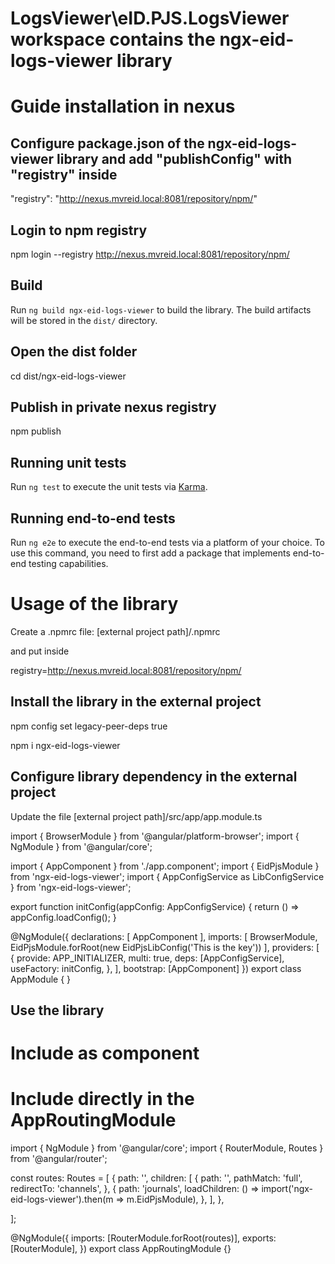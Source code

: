 # LogsViewer\eID.PJS.LogsViewer workspace contains the ngx-eid-logs-viewer library

# Guide installation in nexus

## Configure package.json of the ngx-eid-logs-viewer library and add "publishConfig" with "registry" inside

"registry": "http://nexus.mvreid.local:8081/repository/npm/"

## Login to npm registry

npm login --registry http://nexus.mvreid.local:8081/repository/npm/

## Build

Run `ng build ngx-eid-logs-viewer` to build the library. The build artifacts will be stored in the `dist/` directory.

## Open the dist folder

cd dist/ngx-eid-logs-viewer

## Publish in private nexus registry

npm publish

## Running unit tests

Run `ng test` to execute the unit tests via [Karma](https://karma-runner.github.io).

## Running end-to-end tests

Run `ng e2e` to execute the end-to-end tests via a platform of your choice. To use this command, you need to first add a package that implements end-to-end testing capabilities.

# Usage of the library

Create a .npmrc file: [external project path]/.npmrc 

and put inside

registry=http://nexus.mvreid.local:8081/repository/npm/

## Install the library in the external project

npm config set legacy-peer-deps true

npm i ngx-eid-logs-viewer

## Configure library dependency in the external project

Update the file [external project path]/src/app/app.module.ts

import { BrowserModule } from '@angular/platform-browser';
import { NgModule } from '@angular/core';

import { AppComponent } from './app.component';
import { EidPjsModule } from 'ngx-eid-logs-viewer';
import { AppConfigService as LibConfigService } from 'ngx-eid-logs-viewer';

export function initConfig(appConfig: AppConfigService) {
return () => appConfig.loadConfig();
}

@NgModule({
declarations: [
AppComponent
],
imports: [
BrowserModule,
EidPjsModule.forRoot(new EidPjsLibConfig('This is the key'))
],
providers: [
{
provide: APP_INITIALIZER,
multi: true,
deps: [AppConfigService],
useFactory: initConfig,
},
],
bootstrap: [AppComponent]
})
export class AppModule { }

## Use the library

# Include as component

<lib-ngx-eid-logs-viewer></lib-ngx-eid-logs-viewer>

# Include directly in the AppRoutingModule

import { NgModule } from '@angular/core';
import { RouterModule, Routes } from '@angular/router';

const routes: Routes = [
{
path: '',
children: [
{
path: '',
pathMatch: 'full',
redirectTo: 'channels',
},
{
path: 'journals',
loadChildren: () => import('ngx-eid-logs-viewer').then(m => m.EidPjsModule),
},
],
},

];

@NgModule({
imports: [RouterModule.forRoot(routes)],
exports: [RouterModule],
})
export class AppRoutingModule {}
